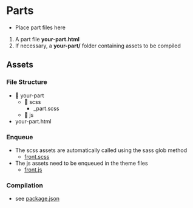 # Parts

- Place part files here

1. A part file **your-part.html**
2. If necessary, a **your-part/** folder containing assets to be compiled

## Assets

### File Structure

- 📂 your-part
  - 📂 scss
    - \_part.scss
  - 📂 js
- your-part.html

### Enqueue

- The scss assets are automatically called using the sass glob method
  - [front.scss](../src/styles/front.scss)
- The js assets need to be enqueued in the theme files
  - [front.js](../src/scripts/front.js)

### Compilation

- see [package.json](../package.json)
